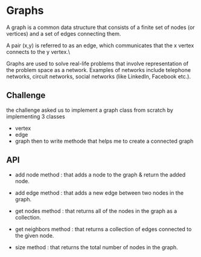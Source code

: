 
# Graphs
A graph is a common data structure that consists of a finite set of nodes (or vertices) and a set of edges connecting them.

A pair (x,y) is referred to as an edge, which communicates that the x vertex connects to the y vertex.\

Graphs are used to solve real-life problems that involve representation of the problem space as a network. Examples of networks include telephone networks, circuit networks, social networks (like LinkedIn, Facebook etc.).


## Challenge
the challenge asked us to implement a graph class from scratch by implementing 3 classes 
- vertex 
- edge
- graph
then to write methode that helps me to create a connected graph

## API
 - add node method : that adds a node to the graph & return the added node.

 - add edge method : that adds a new edge between two nodes in the graph.

 - get nodes method : that returns all of the nodes in the graph as a collection.

 - get neighbors method : that returns a collection of edges connected to the given node.
 
 - size method : that returns the total number of nodes in the graph.


